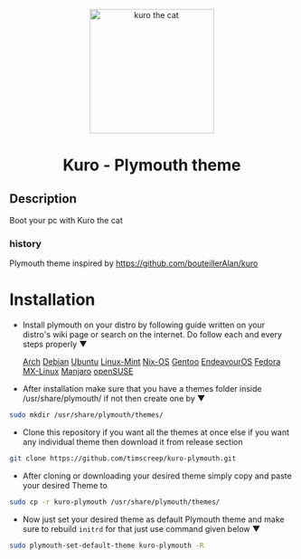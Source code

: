 [//]: # (note for me - Linux/Unix Desktops > Desktop Themes > KDE > KDE Plasma > Plasma 6 splashscreen)

<p align="center">
  <a href="https://www.pling.com/p/2135195/">
    <img alt="kuro the cat" src="a2n.kuro/contents/splash/images/cat.gif" width="220"/>
  </a>
</p>
<h1 align="center">Kuro - Plymouth theme </h1>

## Description

Boot your pc with Kuro the cat

### history
Plymouth theme inspired by https://github.com/bouteillerAlan/kuro

# Installation
- Install plymouth on your distro by following guide written on your distro's wiki page or search on the internet. Do follow each and every steps properly ▼
  
  [Arch](https://wiki.archlinux.org/title/Plymouth)  [Debian](https://wiki.debian.org/plymouth)  [Ubuntu](https://wiki.ubuntu.com/Plymouth) [Linux-Mint](https://community.linuxmint.com/tutorial/view/646)  [Nix-OS](https://wiki.nixos.org/w/index.php?title=Plymouth&mobileaction=toggle_view_desktop)  [Gentoo](https://wiki.gentoo.org/wiki/Plymouth)  [EndeavourOS](https://forum.endeavouros.com/t/guide-how-to-install-and-use-plymouth/51363)  [Fedora](https://discussion.fedoraproject.org/t/enable-plymouth-startup/70079)  [MX-Linux](https://mxlinux.org/wiki/system/add-plymouth-to-mx-linux/)  [Manjaro](https://wiki.manjaro.org/index.php/Plymouth)  [openSUSE](https://en.opensuse.org/openSUSE:Plymouth)   



- After installation make sure that you have a themes folder inside /usr/share/plymouth/ if not then create one
by ▼ 
```bash
sudo mkdir /usr/share/plymouth/themes/
```

- Clone this repository if you want all the themes at once else if you want any individual theme then download it from release section
```bash 
git clone https://github.com/timscreep/kuro-plymouth.git
```

- After cloning or downloading your desired theme simply copy and paste your desired Theme to
```bash
sudo cp -r kuro-plymouth /usr/share/plymouth/themes/
```

- Now just set your desired theme as default Plymouth theme and make sure to rebuild `initrd` for that just use command given below ▼
```bash  
sudo plymouth-set-default-theme kuro-plymouth -R 
```


